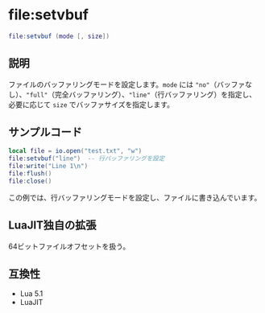 # file:setvbuf

```lua
file:setvbuf (mode [, size])
```

## 説明

ファイルのバッファリングモードを設定します。`mode` には `"no"`（バッファなし）、`"full"`（完全バッファリング）、`"line"`（行バッファリング）を指定し、必要に応じて `size` でバッファサイズを指定します。

## サンプルコード

```lua
local file = io.open("test.txt", "w")
file:setvbuf("line")  -- 行バッファリングを設定
file:write("Line 1\n")
file:flush()
file:close()
```

この例では、行バッファリングモードを設定し、ファイルに書き込んでいます。

## LuaJIT独自の拡張

64ビットファイルオフセットを扱う。

## 互換性

- Lua 5.1
- LuaJIT